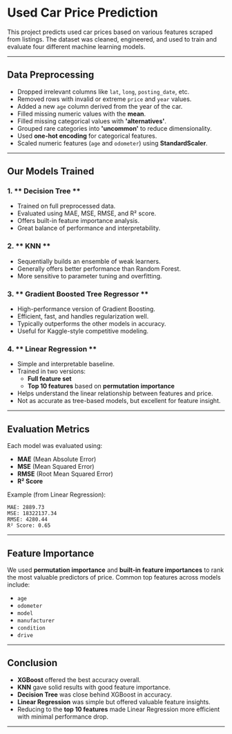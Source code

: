 # Used Car Price Prediction

This project predicts used car prices based on various features scraped from listings. The dataset was cleaned, engineered, and used to train and evaluate four different machine learning models.

---

## Data Preprocessing

- Dropped irrelevant columns like `lat`, `long`, `posting_date`, etc.
- Removed rows with invalid or extreme `price` and `year` values.
- Added a new `age` column derived from the year of the car.
- Filled missing numeric values with the **mean**.
- Filled missing categorical values with **'alternatives'**.
- Grouped rare categories into **'uncommon'** to reduce dimensionality.
- Used **one-hot encoding** for categorical features.
- Scaled numeric features (`age` and `odometer`) using **StandardScaler**.

---

## Our Models Trained

### 1. ** Decision Tree **
- Trained on full preprocessed data.
- Evaluated using MAE, MSE, RMSE, and R² score.
- Offers built-in feature importance analysis.
- Great balance of performance and interpretability.

### 2. ** KNN **
- Sequentially builds an ensemble of weak learners.
- Generally offers better performance than Random Forest.
- More sensitive to parameter tuning and overfitting.

### 3. ** Gradient Boosted Tree Regressor **
- High-performance version of Gradient Boosting.
- Efficient, fast, and handles regularization well.
- Typically outperforms the other models in accuracy.
- Useful for Kaggle-style competitive modeling.

### 4. ** Linear Regression **
- Simple and interpretable baseline.
- Trained in two versions:
  - **Full feature set**
  - **Top 10 features** based on **permutation importance**
- Helps understand the linear relationship between features and price.
- Not as accurate as tree-based models, but excellent for feature insight.

---

## Evaluation Metrics

Each model was evaluated using:

- **MAE** (Mean Absolute Error)
- **MSE** (Mean Squared Error)
- **RMSE** (Root Mean Squared Error)
- **R² Score**

Example (from Linear Regression):
```
MAE: 2889.73  
MSE: 18322137.34  
RMSE: 4280.44  
R² Score: 0.65
```

---

## Feature Importance

We used **permutation importance** and **built-in feature importances** to rank the most valuable predictors of price. Common top features across models include:

- `age`
- `odometer`
- `model`
- `manufacturer`
- `condition`
- `drive`

---

## Conclusion

- **XGBoost** offered the best accuracy overall.
- **KNN** gave solid results with good feature importance.
- **Decision Tree** was close behind XGBoost in accuracy.
- **Linear Regression** was simple but offered valuable feature insights.
- Reducing to the **top 10 features** made Linear Regression more efficient with minimal performance drop.

---
